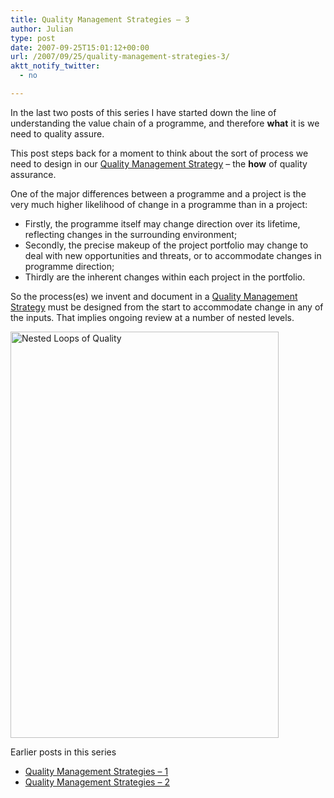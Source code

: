 ```yaml
---
title: Quality Management Strategies – 3
author: Julian
type: post
date: 2007-09-25T15:01:12+00:00
url: /2007/09/25/quality-management-strategies-3/
aktt_notify_twitter:
  - no

---
```

In the last two posts of this series I have started down the line of understanding the value chain of a programme, and therefore **what** it is we need to quality assure.

This post steps back for a moment to think about the sort of process we need to design in our [Quality Management Strategy][1] – the **how** of quality assurance.

One of the major differences between a programme and a project is the very much higher likelihood of change in a programme than in a project:

  * Firstly, the programme itself may change direction over its lifetime, reflecting changes in the surrounding environment;
  * Secondly, the precise makeup of the project portfolio may change to deal with new opportunities and threats, or to accommodate changes in programme direction;
  * Thirdly are the inherent changes within each project in the portfolio.

So the process(es) we invent and document in a [Quality Management Strategy][1] must be designed from the start to accommodate change in any of the inputs. That implies ongoing review at a number of nested levels.

<a rel="attachment wp-att-1656" href="https://www.synesthesia.co.uk/blog/archives/2007/09/25/quality-management-strategies-3/nested-loops-of-quality/"><img class="aligncenter size-full wp-image-1656" title="Nested Loops of Quality" src="https://www.synesthesia.co.uk/blog/wp-content/uploads/2007/09/nested-loops-of-quality.png" alt="Nested Loops of Quality" width="429" height="650" /></a>

Earlier posts in this series

  * [Quality Management Strategies &#8211; 1][2]
  * [Quality Management Strategies &#8211; 2][3]

 [1]: /wikka/QualityManagementStrategy
 [2]: https://www.synesthesia.co.uk/blog/archives/2007/09/25/quality-management-strategies-1/ "Permanent Link to Quality Management Strategies - 1"
 [3]: https://www.synesthesia.co.uk/blog/archives/2007/09/25/quality-management-strategies-2/ "Permanent Link to Quality Management Strategies - 2"